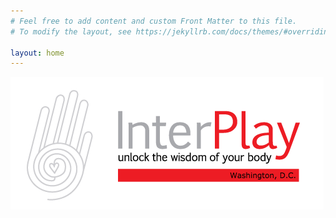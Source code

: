 ```yaml
---
# Feel free to add content and custom Front Matter to this file.
# To modify the layout, see https://jekyllrb.com/docs/themes/#overriding-theme-defaults

layout: home
---
```

![InterPlay DC logo](/assets/images/InterPlay-DC-logo.png "InterPlay DC logo")
